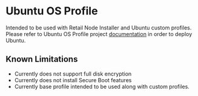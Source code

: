 # Ubuntu OS Profile

Intended to be used with Retail Node Installer and Ubuntu custom profiles.
Please refer to Ubuntu OS Profile project [documentation](https://github.com/intel/rni-profile-base-ubuntu/blob/desktop/README.md) in order to deploy Ubuntu.

## Known Limitations

* Currently does not support full disk encryption
* Currently does not install Secure Boot features
* Currently base profile intended to be used along with custom profiles.
